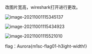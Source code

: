 改图片宽高，wireshark打开进行更改。

![image-20211001115345137](C:\Users\86199\AppData\Roaming\Typora\typora-user-images\image-20211001115345137.png)

![image-20211001115434923](C:\Users\86199\AppData\Roaming\Typora\typora-user-images\image-20211001115434923.png)

![image-20211001115521010](C:\Users\86199\AppData\Roaming\Typora\typora-user-images\image-20211001115521010.png)

flag：Aurora{m1sc-flag01-h3ight-width!}